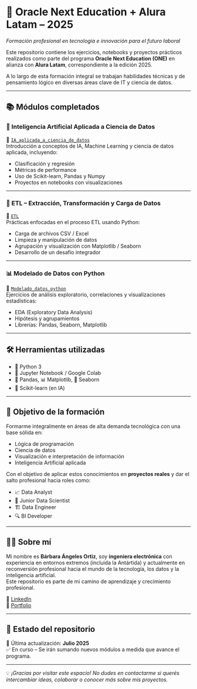 # 🚀 Oracle Next Education + Alura Latam – 2025  
*Formación profesional en tecnología e innovación para el futuro laboral*

Este repositorio contiene los ejercicios, notebooks y proyectos prácticos realizados como parte del programa **Oracle Next Education (ONE)** en alianza con **Alura Latam**, correspondiente a la edición 2025.

A lo largo de esta formación integral se trabajan habilidades técnicas y de pensamiento lógico en diversas áreas clave de IT y ciencia de datos.

---

## 📚 Módulos completados

### 🧠 Inteligencia Artificial Aplicada a Ciencia de Datos  
📂 [`IA_aplicada_a_ciencia_de_datos`](./IA_aplicada_a_ciencia_de_datos)  
Introducción a conceptos de IA, Machine Learning y ciencia de datos aplicada, incluyendo:
- Clasificación y regresión
- Métricas de performance
- Uso de Scikit-learn, Pandas y Numpy
- Proyectos en notebooks con visualizaciones

---

### 🔄 ETL – Extracción, Transformación y Carga de Datos  
📂 [`ETL`](./ETL)  
Prácticas enfocadas en el proceso ETL usando Python:
- Carga de archivos CSV / Excel
- Limpieza y manipulación de datos
- Agrupación y visualización con Matplotlib / Seaborn
- Desarrollo de un desafío integrador

---

### 📊 Modelado de Datos con Python  
📂 [`Modelado_datos_python`](./Modelado_de_datos_con_Python)  
Ejercicios de análisis exploratorio, correlaciones y visualizaciones estadísticas:
- EDA (Exploratory Data Analysis)
- Hipótesis y agrupamientos
- Librerías: Pandas, Seaborn, Matplotlib

---

## 🛠️ Herramientas utilizadas

- 🐍 Python 3
- 📓 Jupyter Notebook / Google Colab
- 🐼 Pandas, 📊 Matplotlib, 🌊 Seaborn
- 🤖 Scikit-learn (en IA)

---

## 🎯 Objetivo de la formación

Formarme integralmente en áreas de alta demanda tecnológica con una base sólida en:
- Lógica de programación
- Ciencia de datos
- Visualización e interpretación de información
- Inteligencia Artificial aplicada

Con el objetivo de aplicar estos conocimientos en **proyectos reales** y dar el salto profesional hacia roles como:
- 📈 Data Analyst  
- 🧠 Junior Data Scientist  
- 🏗️ Data Engineer  
- 🔍 BI Developer

---

## 🙋‍♀️ Sobre mí

Mi nombre es **Bárbara Ángeles Ortiz**, soy **ingeniera electrónica** con experiencia en entornos extremos (incluida la Antártida) y actualmente en reconversión profesional hacia el mundo de la tecnología, los datos y la inteligencia artificial.  
Este repositorio es parte de mi camino de aprendizaje y crecimiento profesional.

📎 [LinkedIn](https://www.linkedin.com/in/barbaraangelesortiz/)  
📎 [Portfolio](https://ortizbarbara.com/) 

---

## 📌 Estado del repositorio  
📅 Última actualización: **Julio 2025**  
✅ En curso – Se irán sumando nuevos módulos a medida que avance el programa.

---

💡 *¡Gracias por visitar este espacio! No dudes en contactarme si querés intercambiar ideas, colaborar o conocer más sobre mis proyectos.*
